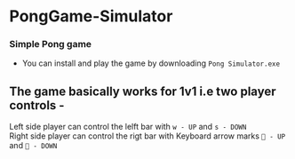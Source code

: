# PongGame-Simulator
### **Simple Pong game** 

* You can install and play the game by downloading `Pong Simulator.exe`      
        
## **The game basically works for 1v1 i.e two player controls -**      
  Left side player can control the lelft bar with `w - UP` and `s - DOWN`     
  Right side player can control the rigt bar with Keyboard arrow marks ` - UP` and ` - DOWN`      
